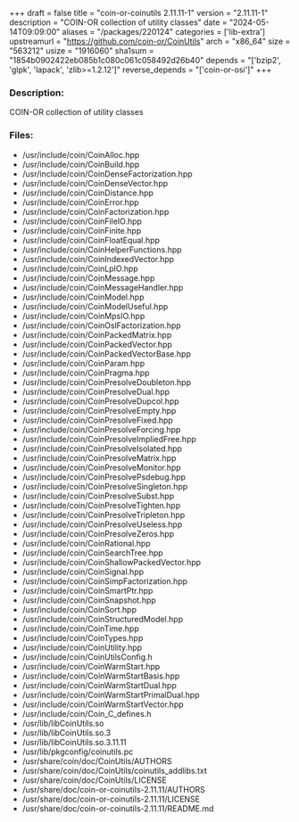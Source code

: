 +++
draft = false
title = "coin-or-coinutils 2.11.11-1"
version = "2.11.11-1"
description = "COIN-OR collection of utility classes"
date = "2024-05-14T09:09:00"
aliases = "/packages/220124"
categories = ['lib-extra']
upstreamurl = "https://github.com/coin-or/CoinUtils"
arch = "x86_64"
size = "563212"
usize = "1916060"
sha1sum = "1854b0902422eb085b1c080c061c058492d26b40"
depends = "['bzip2', 'glpk', 'lapack', 'zlib>=1.2.12']"
reverse_depends = "['coin-or-osi']"
+++
### Description: 
COIN-OR collection of utility classes

### Files: 
* /usr/include/coin/CoinAlloc.hpp
* /usr/include/coin/CoinBuild.hpp
* /usr/include/coin/CoinDenseFactorization.hpp
* /usr/include/coin/CoinDenseVector.hpp
* /usr/include/coin/CoinDistance.hpp
* /usr/include/coin/CoinError.hpp
* /usr/include/coin/CoinFactorization.hpp
* /usr/include/coin/CoinFileIO.hpp
* /usr/include/coin/CoinFinite.hpp
* /usr/include/coin/CoinFloatEqual.hpp
* /usr/include/coin/CoinHelperFunctions.hpp
* /usr/include/coin/CoinIndexedVector.hpp
* /usr/include/coin/CoinLpIO.hpp
* /usr/include/coin/CoinMessage.hpp
* /usr/include/coin/CoinMessageHandler.hpp
* /usr/include/coin/CoinModel.hpp
* /usr/include/coin/CoinModelUseful.hpp
* /usr/include/coin/CoinMpsIO.hpp
* /usr/include/coin/CoinOslFactorization.hpp
* /usr/include/coin/CoinPackedMatrix.hpp
* /usr/include/coin/CoinPackedVector.hpp
* /usr/include/coin/CoinPackedVectorBase.hpp
* /usr/include/coin/CoinParam.hpp
* /usr/include/coin/CoinPragma.hpp
* /usr/include/coin/CoinPresolveDoubleton.hpp
* /usr/include/coin/CoinPresolveDual.hpp
* /usr/include/coin/CoinPresolveDupcol.hpp
* /usr/include/coin/CoinPresolveEmpty.hpp
* /usr/include/coin/CoinPresolveFixed.hpp
* /usr/include/coin/CoinPresolveForcing.hpp
* /usr/include/coin/CoinPresolveImpliedFree.hpp
* /usr/include/coin/CoinPresolveIsolated.hpp
* /usr/include/coin/CoinPresolveMatrix.hpp
* /usr/include/coin/CoinPresolveMonitor.hpp
* /usr/include/coin/CoinPresolvePsdebug.hpp
* /usr/include/coin/CoinPresolveSingleton.hpp
* /usr/include/coin/CoinPresolveSubst.hpp
* /usr/include/coin/CoinPresolveTighten.hpp
* /usr/include/coin/CoinPresolveTripleton.hpp
* /usr/include/coin/CoinPresolveUseless.hpp
* /usr/include/coin/CoinPresolveZeros.hpp
* /usr/include/coin/CoinRational.hpp
* /usr/include/coin/CoinSearchTree.hpp
* /usr/include/coin/CoinShallowPackedVector.hpp
* /usr/include/coin/CoinSignal.hpp
* /usr/include/coin/CoinSimpFactorization.hpp
* /usr/include/coin/CoinSmartPtr.hpp
* /usr/include/coin/CoinSnapshot.hpp
* /usr/include/coin/CoinSort.hpp
* /usr/include/coin/CoinStructuredModel.hpp
* /usr/include/coin/CoinTime.hpp
* /usr/include/coin/CoinTypes.hpp
* /usr/include/coin/CoinUtility.hpp
* /usr/include/coin/CoinUtilsConfig.h
* /usr/include/coin/CoinWarmStart.hpp
* /usr/include/coin/CoinWarmStartBasis.hpp
* /usr/include/coin/CoinWarmStartDual.hpp
* /usr/include/coin/CoinWarmStartPrimalDual.hpp
* /usr/include/coin/CoinWarmStartVector.hpp
* /usr/include/coin/Coin_C_defines.h
* /usr/lib/libCoinUtils.so
* /usr/lib/libCoinUtils.so.3
* /usr/lib/libCoinUtils.so.3.11.11
* /usr/lib/pkgconfig/coinutils.pc
* /usr/share/coin/doc/CoinUtils/AUTHORS
* /usr/share/coin/doc/CoinUtils/coinutils_addlibs.txt
* /usr/share/coin/doc/CoinUtils/LICENSE
* /usr/share/doc/coin-or-coinutils-2.11.11/AUTHORS
* /usr/share/doc/coin-or-coinutils-2.11.11/LICENSE
* /usr/share/doc/coin-or-coinutils-2.11.11/README.md
